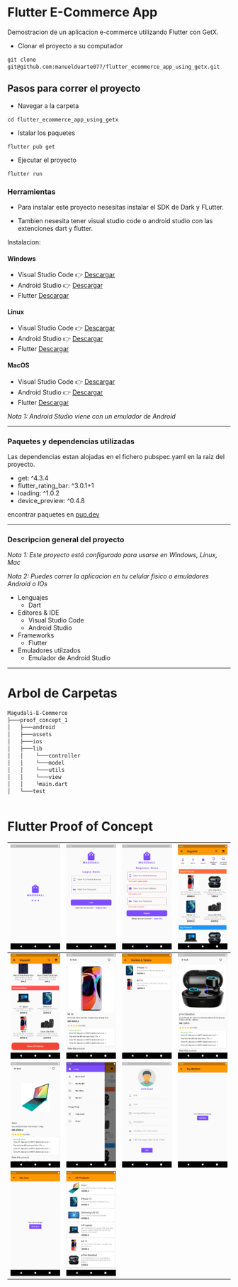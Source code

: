 # Flutter E-Commerce App

Demostracion de un aplicacion e-commerce utilizando Flutter con GetX.

- Clonar el proyecto a su computador
```
git clone git@github.com:manuelduarte077/flutter_ecommerce_app_using_getx.git
```
## Pasos para correr el proyecto

- Navegar a la carpeta
```
cd flutter_ecommerce_app_using_getx
```

- Istalar los paquetes
```
flutter pub get

```
- Ejecutar el proyecto
```
flutter run 
```

### Herramientas 

- Para instalar este proyecto nesesitas instalar el SDK de Dark y FLutter.

- Tambien nesesita tener visual studio code o android studio con las extenciones dart y flutter.

Instalacion:

#### Windows
- Visual Studio Code   👉 [Descargar](https://code.visualstudio.com/ "Descargar") 
- Android Studio   👉 [Descargar](https://developer.android.com/studio?hl=es-419&gclid=Cj0KCQjwu7OIBhCsARIsALxCUaO5PyDfN71LXr7HABTa4cMFemhVfqVXet2pXzfU-bWC630h6C4V5KkaAvtNEALw_wcB&gclsrc=aw.ds "Descargar")
- Flutter [Descargar](https://flutter.dev/?gclid=Cj0KCQjwu7OIBhCsARIsALxCUaOaX8gmgmcYJ8GDozs4G_3OhLfUQYS_-BkMuHTA1qKlxHTUEzYxmLEaAlHxEALw_wcB&gclsrc=aw.ds "Descargar")

#### Linux
- Visual Studio Code   👉 [Descargar](https://code.visualstudio.com/ "Descargar") 
- Android Studio   👉 [Descargar](https://developer.android.com/studio?hl=es-419&gclid=Cj0KCQjwu7OIBhCsARIsALxCUaO5PyDfN71LXr7HABTa4cMFemhVfqVXet2pXzfU-bWC630h6C4V5KkaAvtNEALw_wcB&gclsrc=aw.ds "Descargar")
- Flutter [Descargar](https://flutter.dev/docs/get-started/install/linux "Descargar")

#### MacOS
- Visual Studio Code   👉 [Descargar](https://code.visualstudio.com/ "Descargar") 
- Android Studio   👉 [Descargar](https://developer.android.com/studio?hl=es-419&gclid=Cj0KCQjwu7OIBhCsARIsALxCUaO5PyDfN71LXr7HABTa4cMFemhVfqVXet2pXzfU-bWC630h6C4V5KkaAvtNEALw_wcB&gclsrc=aw.ds "Descargar")
- Flutter [Descargar](https://flutter.dev/docs/get-started/install/macos "Descargar")

 
*Nota 1: Android Studio viene con un emulador de Android*

------------




### Paquetes y dependencias utilizadas 
Las dependencias estan alojadas en el fichero pubspec.yaml en la raiz del proyecto.
- get: ^4.3.4
- flutter_rating_bar: ^3.0.1+1
- loading: ^1.0.2
- device_preview: ^0.4.8

encontrar paquetes en [pup.dev](https://pub.dev/ "pup.dev")

------------

### Descripcion general del proyecto 
*Nota 1: Este proyecto  está configurado para usarse en Windows, Linux, Mac*

*Nota 2:  Puedes correr la aplicacion en tu celular fisico o emuladores Android o IOs*

- Lenguajes
	- Dart
- Editores & IDE
	- Visual Studio Code
  - Android Studio
- Frameworks
	- Flutter
- Emuladores utilzados
	- Emulador de Android Studio
  
------------

# Arbol de Carpetas

```
Magudali-E-Commerce
├───proof_concept_1
│   ├───android
│   ├───assets
│   ├───ios
│   ├───lib
│   │    └───controller
│   │    └───model
│   │    └───utils
│   │    └───view
│   │    └main.dart
│   └───test


```



# Flutter Proof of Concept

![Flutter ScreenShots](assets/docs/1.png)  | ![Flutter ScreenShots](assets/docs/2.png)  | ![Flutter ScreenShots](assets/docs/3.png)  | ![Flutter ScreenShots](assets/docs/4.png) 
-------------------------------------------|--------------------------------------------|--------------------------------------------|-------------------------------------------
![Flutter ScreenShots](assets/docs/5.png)  | ![Flutter ScreenShots](assets/docs/6.png)  | ![Flutter ScreenShots](assets/docs/7.png)  | ![Flutter ScreenShots](assets/docs/8.png) 
![Flutter ScreenShots](assets/docs/9.png)  | ![Flutter ScreenShots](assets/docs/10.png) | ![Flutter ScreenShots](assets/docs/11.png) | ![Flutter ScreenShots](assets/docs/12.png)
![Flutter ScreenShots](assets/docs/13.png) | ![Flutter ScreenShots](assets/docs/15.png) |                                           

